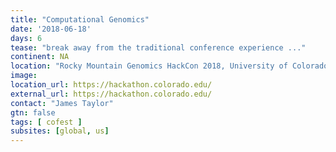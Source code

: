 ```yaml
---
title: "Computational Genomics"
date: '2018-06-18'
days: 6
tease: "break away from the traditional conference experience ..."
continent: NA
location: "Rocky Mountain Genomics HackCon 2018, University of Colorado, Boulder, Colorado, United States"
image: 
location_url: https://hackathon.colorado.edu/
external_url: https://hackathon.colorado.edu/
contact: "James Taylor"
gtn: false
tags: [ cofest ]
subsites: [global, us]
---
```

